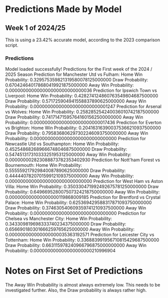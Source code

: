 # Predictions Made by Model

## Week 1 of 2024/25
This is using a 23.42% accurate model, according to the 2023 comparison script.

### Predictions
Model loaded successfully!
Predictions for the First week of the 2024 / 2025 Season
Prediction for Manchester Utd vs Fulham:
 Home Win Probability: 0.329575359821319580078125000000
 Draw Probability: 0.670424640178680419921875000000
 Away Win Probability: 0.000000000000000000000000000036
Prediction for Ipswich Town vs Liverpool:
 Home Win Probability: 0.428274124860763549804687500000
 Draw Probability: 0.571725904941558837890625000000
 Away Win Probability: 0.000000000000000000000000001247
Prediction for Arsenal vs Wolves:
 Home Win Probability: 0.258285254240036010742187500000
 Draw Probability: 0.741714715957641601562500000000
 Away Win Probability: 0.000000000000000000000000017436
Prediction for Everton vs Brighton:
 Home Win Probability: 0.204163163900375366210937500000
 Draw Probability: 0.795836806297302246093750000000
 Away Win Probability: 0.000000000000000000000000000000
Prediction for Newcastle Utd vs Southampton:
 Home Win Probability: 0.452548682689666748046875000000
 Draw Probability: 0.547451317310333251953125000000
 Away Win Probability: 0.000000002823088873782353402930
Prediction for Nott'ham Forest vs Bournemouth:
 Home Win Probability: 0.555559217929840087890625000000
 Draw Probability: 0.444440782070159912109375000000
 Away Win Probability: 0.000000000000000000000000000000
Prediction for West Ham vs Aston Villa:
 Home Win Probability: 0.350330471992492675781250000000
 Draw Probability: 0.649669528007507324218750000000
 Away Win Probability: 0.000000000000000000119868009185
Prediction for Brentford vs Crystal Palace:
 Home Win Probability: 0.625369429588317871093750000000
 Draw Probability: 0.374630540609359741210937500000
 Away Win Probability: 0.000000000000000000000000000000
Prediction for Chelsea vs Manchester City:
 Home Win Probability: 0.343309819698333740234375000000
 Draw Probability: 0.656690180301666259765625000000
 Away Win Probability: 0.000000000000000000035363192571
Prediction for Leicester City vs Tottenham:
 Home Win Probability: 0.336883991956710815429687500000
 Draw Probability: 0.663115978240966796875000000000
 Away Win Probability: 0.000000000000000000000210996904

# Notes on First Set of Predictions
The Away Win Probability is almost always extremely low. This needs to be investigated further. Also, the Draw probability is always rather high.